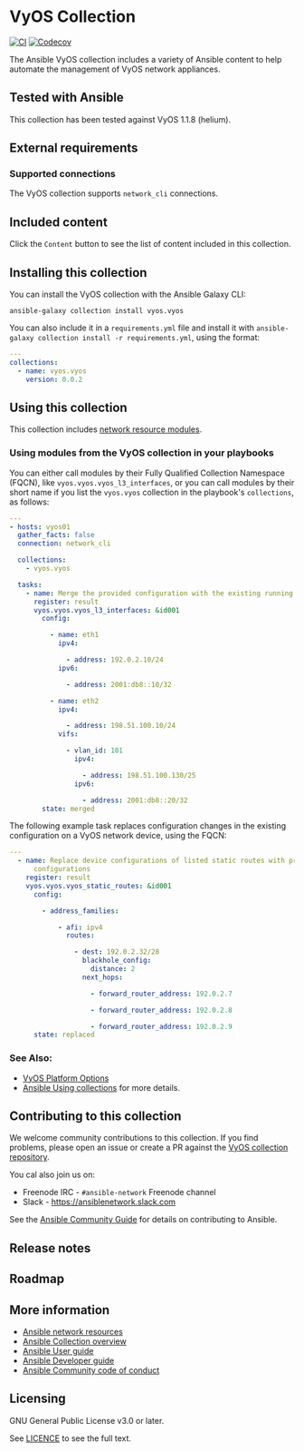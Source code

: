 

# VyOS Collection
[![CI](https://zuul-ci.org/gated.svg)](https://github.com/ansible-collections/REPONAMEHERE/actions) [![Codecov](https://img.shields.io/codecov/c/github/ansible-collections/vyos)](https://codecov.io/gh/ansible-collections/vyos)

The Ansible VyOS collection includes a variety of Ansible content to help automate the management of VyOS network appliances.

## Tested with Ansible

 This collection has been tested against VyOS 1.1.8 (helium).

<!-- List the versions of Ansible the collection has been tested with. Must match what is in galaxy.yml. -->

## External requirements

<!-- List any external resources the collection depends on, for example minimum versions of an OS, libraries, or utilities. Do not list other Ansible collections here. -->

### Supported connections
The VyOS collection supports ``network_cli`` connections.

## Included content

Click the ``Content`` button to see the list of content included in this collection.

## Installing this collection

You can install the VyOS collection with the Ansible Galaxy CLI:

    ansible-galaxy collection install vyos.vyos

You can also include it in a `requirements.yml` file and install it with `ansible-galaxy collection install -r requirements.yml`, using the format:

```yaml
---
collections:
  - name: vyos.vyos
    version: 0.0.2
```
## Using this collection


This collection includes [network resource modules](https://docs.ansible.com/ansible/latest/network/user_guide/network_resource_modules.html).

### Using modules from the VyOS collection in your playbooks

You can either call modules by their Fully Qualified Collection Namespace (FQCN), like `vyos.vyos.vyos_l3_interfaces`, or you can call modules by their short name if you list the `vyos.vyos` collection in the playbook's `collections`, as follows:

```yaml
---
- hosts: vyos01
  gather_facts: false
  connection: network_cli

  collections:
    - vyos.vyos

  tasks:
    - name: Merge the provided configuration with the existing running configuration
      register: result
      vyos.vyos.vyos_l3_interfaces: &id001
        config:

          - name: eth1
            ipv4:

              - address: 192.0.2.10/24
            ipv6:

              - address: 2001:db8::10/32

          - name: eth2
            ipv4:

              - address: 198.51.100.10/24
            vifs:

              - vlan_id: 101
                ipv4:

                  - address: 198.51.100.130/25
                ipv6:

                  - address: 2001:db8::20/32
        state: merged
```


 The following example task replaces configuration changes in the existing configuration on a VyOS network device, using the FQCN:

 ```yaml
 ---
   - name: Replace device configurations of listed static routes with provided
       configurations
     register: result
     vyos.vyos.vyos_static_routes: &id001
       config:

         - address_families:

             - afi: ipv4
               routes:

                 - dest: 192.0.2.32/28
                   blackhole_config:
                     distance: 2
                   next_hops:

                     - forward_router_address: 192.0.2.7

                     - forward_router_address: 192.0.2.8

                     - forward_router_address: 192.0.2.9
       state: replaced
```



### See Also:

* [VyOS Platform Options](https://docs.ansible.com/ansible/latest/network/user_guide/platform_vyos.html)
* [Ansible Using collections](https://docs.ansible.com/ansible/latest/user_guide/collections_using.html) for more details.

## Contributing to this collection

We welcome community contributions to this collection. If you find problems, please open an issue or create a PR against the [VyOS collection repository](https://github.com/ansible-collections/vyos).

You cal also join us on:

- Freenode IRC - ``#ansible-network`` Freenode channel
- Slack - https://ansiblenetwork.slack.com

See the [Ansible Community Guide](https://docs.ansible.com/ansible/latest/community/index.html) for details on contributing to Ansible.


## Release notes
<!--Add a link to a changelog.md file or an external docsite to cover this information. -->

## Roadmap

<!-- Optional. Include the roadmap for this collection, and the proposed release/versioning strategy so users can anticipate the upgrade/update cycle. -->

## More information

- [Ansible network resources](https://docs.ansible.com/ansible/latest/network/getting_started/network_resources.html)
- [Ansible Collection overview](https://github.com/ansible-collections/overview)
- [Ansible User guide](https://docs.ansible.com/ansible/latest/user_guide/index.html)
- [Ansible Developer guide](https://docs.ansible.com/ansible/latest/dev_guide/index.html)
- [Ansible Community code of conduct](https://docs.ansible.com/ansible/latest/community/code_of_conduct.html)

## Licensing

GNU General Public License v3.0 or later.

See [LICENCE](https://www.gnu.org/licenses/gpl-3.0.txt) to see the full text.

